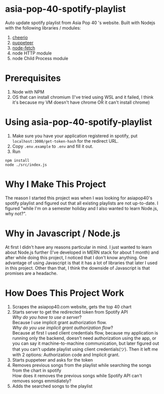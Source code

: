 # asia-pop-40-spotify-playlist

Auto update spotify playlist from Asia Pop 40 's website.
Built with Nodejs with the following libraries / modules:
1. [cheerio](https://github.com/cheeriojs/cheerio)
2. [puppeteer](https://github.com/puppeteer/puppeteer/)
3. [node-fetch](https://github.com/node-fetch/node-fetch)
4. node HTTP module
5. node Child Process module

# Prerequisites

1. Node with NPM
2. OS that can install chromium (I've tried using WSL and it failed, I think it's because my VM doesn't have chrome OR it can't install chrome)

# Using asia-pop-40-spotify-playlist

1. Make sure you have your application registered in spotify, put `localhost:3000/get-token-hash` for the redirect URL.
2. Copy `.env.example` to `.env` and fill it out.
3. Run
```
npm install
node ./src/index.js
```

# Why I Make This Project

The reason I started this project was when I was looking for asiapop40's spotify playlist and figured out that all existing playlists are not up-to-date.
I figured "while I'm on a semester holiday and I also wanted to learn Node.js, why not?".

# Why in Javascript / Node.js

At first I didn't have any reasons particular in mind.
I just wanted to learn about Node.js further (I've developed in MERN stack for about 1 month) and after while doing this project, I noticed that I don't know anything.
One advantage of using Javascript is that it has a lot of libraries that later I used in this project.
Other than that, I think the downside of Javascript is that promises are a headache.

# How Does This Project Work

1. Scrapes the asiapop40.com website, gets the top 40 chart
2. Starts server to get the redirected token from Spotify API  
    _Why do you have to use a server_?  
    Because I use implicit grant authorization flow.  
    _Why do you use implicit grant authorization flow_?  
    Because at first I used client credentials flow, because my application is running only the backend, doesn't need authorization using the app, or you can say it machine-to-machine communication, but later figured out that you can't update playlist using client credentials(ツ).
    Then it left me with 2 options: Authorization code and Implicit grant.  
3. Starts puppeteer and asks for the token
4. Removes previous songs from the playlist while searching the songs from the chart in spotify  
    How does it removes the previous songs while Spotify API can't removes songs emmidiately?
5. Adds the searched songs to the playlist
